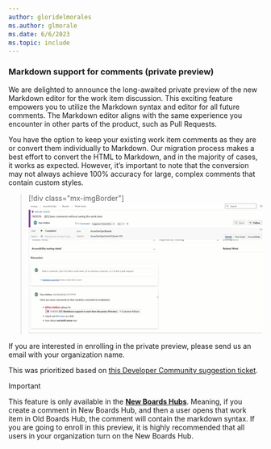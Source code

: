 ```yaml
---
author: gloridelmorales
ms.author: glmorale
ms.date: 6/6/2023
ms.topic: include
---
```


### Markdown support for comments (private preview)

We are delighted to announce the long-awaited private preview of the new Markdown editor for the work item discussion. This exciting feature empowers you to utilize the Markdown syntax and editor for all future comments. The Markdown editor aligns with the same experience you encounter in other parts of the product, such as Pull Requests.

You have the option to keep your existing work item comments as they are or convert them individually to Markdown. Our migration process makes a best effort to convert the HTML to Markdown, and in the majority of cases, it works as expected. However, it’s important to note that the conversion may not always achieve 100% accuracy for large, complex comments that contain custom styles.

> [!div class="mx-imgBorder"]
> ![Gif to demo markdown support for comments.](../../media/222-boards-01.gif "gif to demo markdown support for comments")

If you are interested in enrolling in the private preview, please send us an email with your organization name.

This was prioritized based on [this Developer Community suggestion ticket](https://developercommunity.visualstudio.com/t/add-markdown-support-in-discussions/365826).

> [!Important]
> This feature is only available in the [**New Boards Hubs**](https://learn.microsoft.com/azure/devops/release-notes/2022/sprint-202-update#new-boards-hubs-now-available-in-public-preview). Meaning, if you create a comment in New Boards Hub, and then a user opens that work item in Old Boards Hub, the comment will contain the markdown syntax. If you are going to enroll in this preview, it is highly recommended that all users in your organization turn on the New Boards Hub.